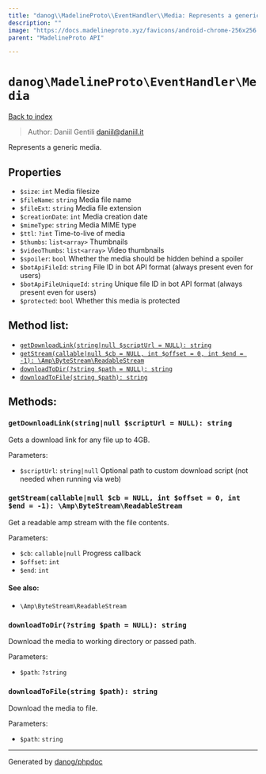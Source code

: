 ```yaml
---
title: "danog\\MadelineProto\\EventHandler\\Media: Represents a generic media."
description: ""
image: "https://docs.madelineproto.xyz/favicons/android-chrome-256x256.png"
parent: "MadelineProto API"

---
```

# `danog\MadelineProto\EventHandler\Media`
[Back to index](../../../index.html)

> Author: Daniil Gentili <daniil@daniil.it>  
  

Represents a generic media.  



## Properties
* `$size`: `int` Media filesize
* `$fileName`: `string` Media file name
* `$fileExt`: `string` Media file extension
* `$creationDate`: `int` Media creation date
* `$mimeType`: `string` Media MIME type
* `$ttl`: `?int` Time-to-live of media
* `$thumbs`: `list<array>` Thumbnails
* `$videoThumbs`: `list<array>` Video thumbnails
* `$spoiler`: `bool` Whether the media should be hidden behind a spoiler
* `$botApiFileId`: `string` File ID in bot API format (always present even for users)
* `$botApiFileUniqueId`: `string` Unique file ID in bot API format (always present even for users)
* `$protected`: `bool` Whether this media is protected

## Method list:
* [`getDownloadLink(string|null $scriptUrl = NULL): string`](#getdownloadlink)
* [`getStream(callable|null $cb = NULL, int $offset = 0, int $end = -1): \Amp\ByteStream\ReadableStream`](#getstream)
* [`downloadToDir(?string $path = NULL): string`](#downloadtodir)
* [`downloadToFile(string $path): string`](#downloadtofile)

## Methods:
### `getDownloadLink(string|null $scriptUrl = NULL): string`

Gets a download link for any file up to 4GB.


Parameters:

* `$scriptUrl`: `string|null` Optional path to custom download script (not needed when running via web)  



### `getStream(callable|null $cb = NULL, int $offset = 0, int $end = -1): \Amp\ByteStream\ReadableStream`

Get a readable amp stream with the file contents.


Parameters:

* `$cb`: `callable|null` Progress callback  
* `$offset`: `int`   
* `$end`: `int`   


#### See also: 
* `\Amp\ByteStream\ReadableStream`




### `downloadToDir(?string $path = NULL): string`

Download the media to working directory or passed path.


Parameters:

* `$path`: `?string`   



### `downloadToFile(string $path): string`

Download the media to file.


Parameters:

* `$path`: `string`   



---
Generated by [danog/phpdoc](https://phpdoc.daniil.it)
